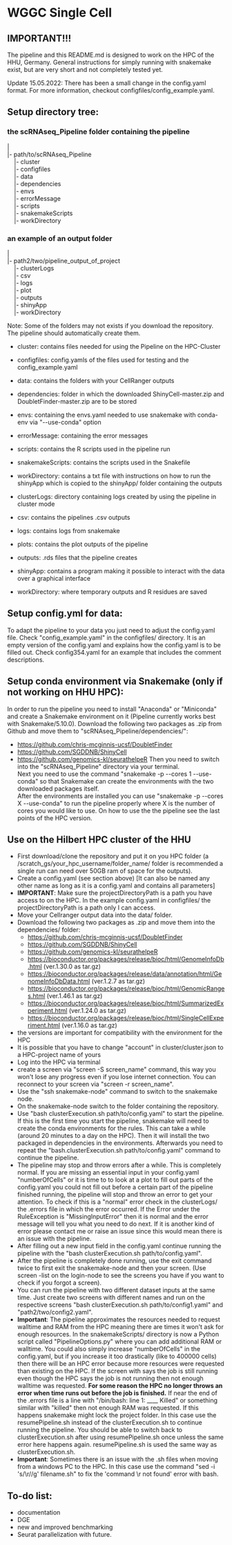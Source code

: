 # WGGC Single Cell

## IMPORTANT!!!
The pipeline and this README.md is designed to work on the HPC of the HHU, Germany.
General instructions for simply running with snakemake exist, but are very short and not completely tested yet.

Update 15.05.2022: There has been a small change in the config.yaml format. For more information, checkout configfiles/config_example.yaml.

## Setup directory tree:
### the scRNAseq_Pipeline folder containing the pipeline
|  
|- path/to/scRNAseq_Pipeline  
&nbsp;&nbsp;&nbsp;&nbsp;|- cluster  
&nbsp;&nbsp;&nbsp;&nbsp;|- configfiles  
&nbsp;&nbsp;&nbsp;&nbsp;|- data  
&nbsp;&nbsp;&nbsp;&nbsp;|- dependencies  
&nbsp;&nbsp;&nbsp;&nbsp;|- envs  
&nbsp;&nbsp;&nbsp;&nbsp;|- errorMessage  
&nbsp;&nbsp;&nbsp;&nbsp;|- scripts  
&nbsp;&nbsp;&nbsp;&nbsp;|- snakemakeScripts  
&nbsp;&nbsp;&nbsp;&nbsp;|- workDirectory  
  
### an example of an output folder
|  
|- path2/two/pipeline_output_of_project  
&nbsp;&nbsp;&nbsp;&nbsp;|- clusterLogs  
&nbsp;&nbsp;&nbsp;&nbsp;|- csv  
&nbsp;&nbsp;&nbsp;&nbsp;|- logs  
&nbsp;&nbsp;&nbsp;&nbsp;|- plot  
&nbsp;&nbsp;&nbsp;&nbsp;|- outputs  
&nbsp;&nbsp;&nbsp;&nbsp;|- shinyApp  
&nbsp;&nbsp;&nbsp;&nbsp;|- workDirectory  

Note: Some of the folders may not exists if you download the repository. The pipeline should automatically create them.  
- cluster: contains files needed for using the Pipeline on the HPC-Cluster
- configfiles: config.yamls of the files used for testing and the config_example.yaml
- data: contains the folders with your CellRanger outputs
- dependencies: folder in which the downloaded ShinyCell-master.zip and DoubletFinder-master.zip are to be stored
- envs: containing the envs.yaml needed to use snakemake with conda-env via "--use-conda" option
- errorMessage: containing the error messages
- scripts: contains the R scripts used in the pipeline run
- snakemakeScripts: contains the scripts used in the Snakefile
- workDirectory: contains a txt file with instructions on how to run the shinyApp which is copied to the shinyApp/ folder containing the outputs

- clusterLogs: directory containing logs created by using the pipeline in cluster mode
- csv: contains the pipelines .csv outputs
- logs: contains logs from snakemake
- plots: contains the plot outputs of the pipeline
- outputs: .rds files that the pipeline creates
- shinyApp: contains a program making it possible to interact with the data over a graphical interface
- workDirectory: where temporary outputs and R residues are saved

## Setup config.yml for data:
To adapt the pipeline to your data you just need to adjust the config.yaml file.
Check "config_example.yaml" in the configfiles/ directory.
It is an empty version of the config.yaml and explains how the config.yaml is to be filled out.
Check config354.yaml for an example that includes the comment descriptions.

## Setup conda environment via Snakemake (only if not working on HHU HPC):
In order to run the pipeline you need to install "Anaconda" or "Miniconda" and create a Snakemake environment on it (Pipeline currently works best with Snakemake/5.10.0).
Download the following two packages as .zip from Github and move them to "scRNAseq_Pipeline/dependencies/":
  - https://github.com/chris-mcginnis-ucsf/DoubletFinder
  - https://github.com/SGDDNB/ShinyCell 
  - https://github.com/genomics-kl/seurathelpeR
Then you need to switch into the "scRNAseq_Pipeline" directory via your terminal.  
Next you need to use the command "snakemake -p --cores 1 --use-conda" so that Snakemake can create the environments with the two downloaded packages itself.  
After the environments are installed you can use "snakemake -p --cores X --use-conda" to run the pipeline properly where X is the number of cores you would like to use.
On how to use the the pipeline see the last points of the HPC version.

## Use on the Hilbert HPC cluster of the HHU
- First download/clone the repository and put it on you HPC folder (a /scratch_gs/your_hpc_username/folder_name/ folder is recommended a single run can need over 50GB ram of space for the outputs).
- Create a config.yaml (see section above) [It can also be named any other name as long as it is a config.yaml and contains all parameters]
- **IMPORTANT**: Make sure the projectDirectoryPath is a path you have access to on the HPC. In the example config.yaml in configfiles/ the projectDirectoryPath is a path only I can access.
- Move your Cellranger output data into the data/ folder.
- Download the following two packages as .zip and move them into the dependencies/ folder:
  - https://github.com/chris-mcginnis-ucsf/DoubletFinder
  - https://github.com/SGDDNB/ShinyCell 
  - https://github.com/genomics-kl/seurathelpeR
  - https://bioconductor.org/packages/release/bioc/html/GenomeInfoDb.html (ver.1.30.0 as tar.gz)
  - https://bioconductor.org/packages/release/data/annotation/html/GenomeInfoDbData.html (ver.1.2.7 as tar.gz)
  - https://bioconductor.org/packages/release/bioc/html/GenomicRanges.html (ver.1.46.1 as tar.gz)
  - https://bioconductor.org/packages/release/bioc/html/SummarizedExperiment.html (ver.1.24.0 as tar.gz)
  - https://bioconductor.org/packages/release/bioc/html/SingleCellExperiment.html (ver.1.16.0 as tar.gz)
- the versions are important for compatibility with the environment for the HPC
- It is possible that you have to change "account" in cluster/cluster.json to a HPC-project name of yours
- Log into the HPC via terminal
- create a screen via "screen -S screen_name" command, this way you won't lose any progress even if you lose internet connection. You can reconnect to your screen via "screen -r screen_name".
- Use the "ssh snakemake-node" command to switch to the snakemake node.
- On the snakemake-node switch to the folder containing the repository.
- Use "bash clusterExecution.sh path/to/config.yaml" to start the pipeline. If this is the first time you start the pipeline, snakemake will need to create the conda environments for the rules. This can take a while (around 20 minutes to a day on the HPC). Then it will install the two packaged in dependencies in the environments. Afterwards you need to repeat the "bash.clusterExecution.sh path/to/config.yaml" command to continue the pipeline.
- The pipeline may stop and throw errors after a while. This is completely normal. If you are missing an essential input in your config.yaml "numberOfCells" or it is time to to look at a plot to fill out parts of the config.yaml you could not fill out before a certain part of the pipeline finished running, the pipeline will stop and throw an error to get your attention. To check if this is a "normal" error check in the clusterLogs/ the .errors file in which the error occurred. If the Error under the RuleException is "MissingInputError" then it is normal and the error message will tell you what you need to do next. If it is another kind of error please contact me or raise an issue since this would mean there is an issue with the pipeline.
- After filling out a new input field in the config.yaml continue running the pipeline with the "bash clusterExecution.sh path/to/config.yaml".
- After the pipeline is completely done running, use the exit command twice to first exit the snakemake-node and then your screen.
  (Use screen -list on the login-node to see the screens you have if you want to check if you forgot a screen).
- You can run the pipeline with two different dataset inputs at the same time. Just create two screens with different names and run on the respective screens "bash clusterExecution.sh path/to/config1.yaml" and "path2/two/config2.yaml".
- **Important**: The pipeline approximates the resources needed to request walltime and RAM from the HPC meaning there are times it won't ask for enough resources. In the snakemakeScripts/ directory is now a Python script called "PipelineOptions.py" where you can add additional RAM or walltime. You could also simply increase "numberOfCells" in the config.yaml, but if you increase it too drastically (like to 400000 cells) then there will be an HPC error because more resources were requested than existing on the HPC. If the screen with says the job is still running even though the HPC says the job is not running then not enough walltime was requested. **For some reason the HPC no longer throws an error when time runs out before the job is finished.** If near the end of the .errors file is a line with "/bin/bash: line 1:  ____ Killed" or something similar with "killed" then not enough RAM was requested. If this happens snakemake might lock the project folder. In this case use the resumePipeline.sh instead of the clusterExecution.sh to continue running the pipeline. You should be able to switch back to clusterExecution.sh after using resumePipeline.sh once unless the same error here happens again. resumePipeline.sh is used the same way as clusterExecution.sh.
- **Important**: Sometimes there is an issue with the .sh files when moving from a windows PC to the HPC. In this case use the command "sed -i 's/\r//g' filename.sh" to fix the 'command \r not found' error with bash.

## To-do list:
- documentation
- DGE
- new and improved benchmarking
- Seurat parallelization with future.